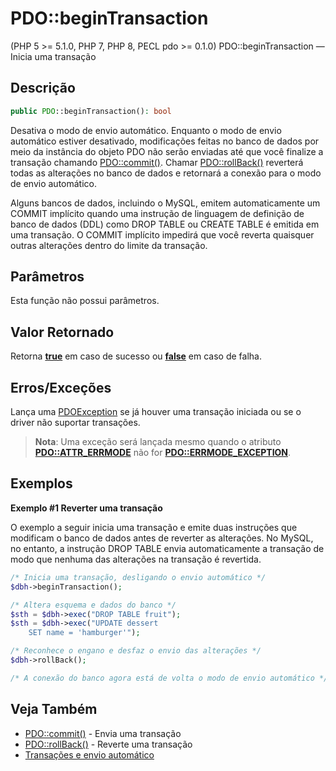 # PDO::beginTransaction

(PHP 5 >= 5.1.0, PHP 7, PHP 8, PECL pdo >= 0.1.0)
PDO::beginTransaction — Inicia uma transação

## Descrição

```php
public PDO::beginTransaction(): bool
```

Desativa o modo de envio automático. Enquanto o modo de envio automático estiver desativado, modificações feitas no banco de dados por meio da instância do objeto PDO não serão enviadas até que você finalize a transação chamando [PDO::commit()](https://www.php.net/manual/pt_BR/pdo.commit.php). Chamar [PDO::rollBack()](https://www.php.net/manual/pt_BR/pdo.rollback.php) reverterá todas as alterações no banco de dados e retornará a conexão para o modo de envio automático.

Alguns bancos de dados, incluindo o MySQL, emitem automaticamente um COMMIT implícito quando uma instrução de linguagem de definição de banco de dados (DDL) como DROP TABLE ou CREATE TABLE é emitida em uma transação. O COMMIT implícito impedirá que você reverta quaisquer outras alterações dentro do limite da transação.

## Parâmetros 

Esta função não possui parâmetros.

## Valor Retornado

Retorna [**true**](https://www.php.net/manual/pt_BR/reserved.constants.php#constant.true) em caso de sucesso ou [**false**](https://www.php.net/manual/pt_BR/reserved.constants.php#constant.false) em caso de falha.

## Erros/Exceções

Lança uma [PDOException](https://www.php.net/manual/pt_BR/class.pdoexception.php) se já houver uma transação iniciada ou se o driver não suportar transações.

> **Nota**: Uma exceção será lançada mesmo quando o atributo [**PDO::ATTR_ERRMODE**](https://www.php.net/manual/pt_BR/pdo.constants.php#pdo.constants.attr-errmode) não for [**PDO::ERRMODE_EXCEPTION**](https://www.php.net/manual/pt_BR/pdo.constants.php#pdo.constants.errmode-exception).

## Exemplos

**Exemplo #1 Reverter uma transação**

O exemplo a seguir inicia uma transação e emite duas instruções que modificam o banco de dados antes de reverter as alterações. No MySQL, no entanto, a instrução DROP TABLE envia automaticamente a transação de modo que nenhuma das alterações na transação é revertida.

```php
/* Inicia uma transação, desligando o envio automático */
$dbh->beginTransaction();

/* Altera esquema e dados do banco */
$sth = $dbh->exec("DROP TABLE fruit");
$sth = $dbh->exec("UPDATE dessert
    SET name = 'hamburger'");

/* Reconhece o engano e desfaz o envio das alterações */
$dbh->rollBack();

/* A conexão do banco agora está de volta o modo de envio automático */
```

## Veja Também

* [PDO::commit()](https://www.php.net/manual/pt_BR/pdo.commit.php) - Envia uma transação
* [PDO::rollBack()](https://www.php.net/manual/pt_BR/pdo.rollback.php) - Reverte uma transação
* [Transações e envio automático](https://www.php.net/manual/pt_BR/pdo.transactions.php)